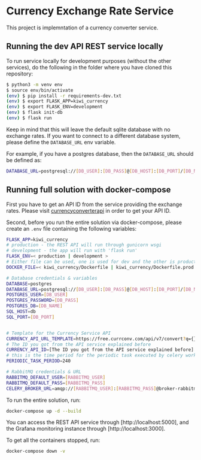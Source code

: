 # Currency Exchange Rate Service

This project is implemntation of a currency converter service.

## Running the dev API REST service locally

To run service locally for development purposes (without the other services), do the following in the folder where you have cloned this repository:

```bash
$ python3 -m venv env
$ source env/bin/activate
(env) $ pip install -r requirements-dev.txt
(env) $ export FLASK_APP=kiwi_currency
(env) $ export FLASK_ENV=development
(env) $ flask init-db
(env) $ flask run
```

Keep in mind that this will leave the default sqlite database with no exchange rates.
If you want to connect to a different database system, please define the `DATABASE_URL` env variable.

For example, if you have a postgres database, then the `DATABASE_URL` should be defined as:

```bash
DATABASE_URL=postgresql://[DB_USER]:[DB_PASS]@[DB_HOST]:[DB_PORT]/[DB_NAME]
```

## Running full solution with docker-compose

First you have to get an API ID from the service providing the exchange rates. Please visit [currencyconverterapi](https://free.currencyconverterapi.com/) in order to get your API ID.


Second, before you run the entire solution via docker-compose, please create an `.env` file containing the following variables:

```bash
FLASK_APP=kiwi_currency
# production - the REST API will run through gunicorn wsgi
# development - the app will run with 'flask run'
FLASK_ENV=< production | development >
# Either file can be used, one is used for dev and the other is production optimized
DOCKER_FILE=< kiwi_currency/Dockerfile | kiwi_currency/Dockerfile.prod >

# Database credentials & variables
DATABASE=postgres
DATABASE_URL=postgresql://[DB_USER]:[DB_PASS]@[DB_HOST]:[DB_PORT]/[DB_NAME]
POSTGRES_USER=[DB_USER]
POSTGRES_PASSWORD=[DB_PASS]
POSTGRES_DB=[DB_NAME]
SQL_HOST=db
SQL_PORT=[DB_PORT]


# Template for the Currency Service API
CURRENCY_API_URL_TEMPLATE=https://free.currconv.com/api/v7/convert?q={}_{}&compact=ultra&apiKey={}
# The ID you got from the API service explained before
CURRENCY_API_ID=[The ID you got from the API service explained before]
# this is the time period for the periodic task executed by celery worker
PERIODIC_TASK_PERIOD=240

# RabbitMQ credentials & URL
RABBITMQ_DEFAULT_USER=[RABBITMQ_USER]
RABBITMQ_DEFAULT_PASS=[RABBITMQ_PASS]
CELERY_BROKER_URL=amqp://[RABBITMQ_USER]:[RABBITMQ_PASS]@broker-rabbitmq//

```

To run the entire solution, run:

```bash
docker-compose up -d --build
```

You can access the REST API service through [http://localhost:5000], and the Grafana monitoring instance through [http://localhost:3000].


To get all the containers stopped, run:

```bash
docker-compose down -v
```
